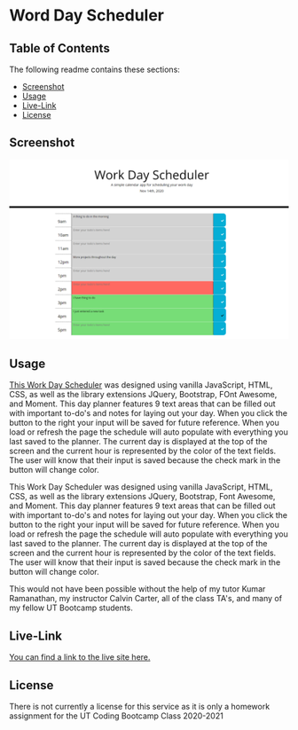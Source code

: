 # Word Day Scheduler

## Table of Contents
The following readme contains these sections:

* [Screenshot](#Screenshot)
* [Usage](#Usage)
* [Live-Link](#Live-Link)
* [License](#License)

## Screenshot

![Schedule Page](./assets/images/screenshot.png)

## Usage

[This Work Day Scheduler](https://joey-sisk.github.io/WorkDayScheduler/) was designed using vanilla JavaScript, HTML, CSS, as well as the library extensions JQuery, Bootstrap, FOnt Awesome, and Moment. This day planner features 9 text areas that can be filled out with important to-do's and notes for laying out your day. When you click the button to the right your input will be saved for future reference. When you load or refresh the page the schedule will auto populate with everything you last saved to the planner. The current day is displayed at the top of the screen and the current hour is represented by the color of the text fields. The user will know that their input is saved because the check mark in the button will change color. 

This Work Day Scheduler was designed using vanilla JavaScript, HTML, CSS, as well as the library extensions JQuery, Bootstrap, Font Awesome, and Moment. This day planner features 9 text areas that can be filled out with important to-do's and notes for laying out your day. When you click the button to the right your input will be saved for future reference. When you load or refresh the page the schedule will auto populate with everything you last saved to the planner. The current day is displayed at the top of the screen and the current hour is represented by the color of the text fields. The user will know that their input is saved because the check mark in the button will change color.

This would not have been possible without the help of my tutor Kumar Ramanathan, my instructor Calvin Carter, all of the class TA's, and many of my fellow UT Bootcamp students.

## Live-Link

[You can find a link to the live site here.](https://joey-sisk.github.io/WorkDayScheduler/)

## License

There is not currently a license for this service as it is only a homework assignment for the UT Coding Bootcamp Class 2020-2021
